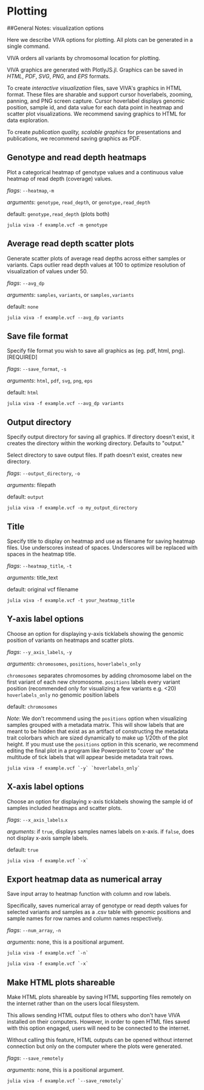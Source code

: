 # Plotting

##General Notes: visualization options

Here we describe VIVA options for plotting. All plots can be generated in a single command.

VIVA orders all variants by chromosomal location for plotting.

VIVA graphics are generated with PlotlyJS.jl. Graphics can be saved in *HTML*, *PDF*, *SVG*, *PNG*, and *EPS* formats.

To create *interactive visualization* files, save VIVA's graphics in HTML format. These files are sharable and support cursor hoverlabels, zooming, panning, and PNG screen capture. Cursor hoverlabel displays genomic position, sample id, and data value for each data point in heatmap and scatter plot visualizations. We recommend saving graphics to HTML for data exploration.

To create *publication quality, scalable graphics* for presentations and publications, we recommend saving graphics as PDF.

## Genotype and read depth heatmaps

Plot a categorical heatmap of genotype values and a continuous value heatmap of read depth (coverage) values.

*flags*: `--heatmap`,`-m`

*arguments*: `genotype`, `read_depth`, or `genotype,read_depth`

default: `genotype,read_depth` (plots both)

```
julia viva -f example.vcf -m genotype
```

## Average read depth scatter plots

Generate scatter plots of average read depths across either samples or variants. Caps outlier read depth values at 100 to optimize resolution of visualization of values under 50.


*flags*: `--avg_dp`

*arguments*: `samples`, `variants`, or `samples,variants`

default: `none`

```
julia viva -f example.vcf --avg_dp variants
```

## Save file format

Specify file format you wish to save all graphics as (eg. pdf, html, png). [REQUIRED]

*flags*: `--save_format`, `-s`  

*arguments*: `html`, `pdf`, `svg`, `png`, `eps`

default: `html`

```
julia viva -f example.vcf --avg_dp variants
```

## Output directory

Specify output directory for saving all graphics. If directory doesn't exist, it creates the directory within the working directory. Defaults to "output."

Select directory to save output files. If path doesn't exist, creates new directory.

*flags*: `--output_directory`, `-o`

*arguments*: filepath

default: `output`

```
julia viva -f example.vcf -o my_output_directory
```

## Title

Specify title to display on heatmap and use as filename for saving heatmap files. Use underscores instead of spaces. Underscores will be replaced with spaces in the heatmap title.

*flags*: `--heatmap_title`, `-t`

*arguments*: title_text

default: original vcf filename

```
julia viva -f example.vcf -t your_heatmap_title
```

## Y-axis label options

Choose an option for displaying y-axis ticklabels showing the genomic position of variants on heatmaps and scatter plots.

*flags*: `--y_axis_labels`, `-y`

*arguments*: `chromosomes`, `positions`, `hoverlabels_only`

`chromosomes` separates chromosomes by adding chromosome label on the first variant of each new chromosome.
`positions` labels every variant position (recommended only for visualizing a few variants e.g. <20)
`hoverlabels_only` no genomic position labels

default: `chromosomes`

*Note*: We don't recommend using the `positions` option when visualizing samples grouped with a metadata matrix. This will show labels that are meant to be hidden that exist as an artifact of constructing the metadata trait colorbars which are sized dynamically to make up 1/20th of the plot height. If you must use the `positions` option in this scenario, we recommend editing the final plot in a program like Powerpoint to "cover up" the multitude of tick labels that will appear beside metadata trait rows. 

```
julia viva -f example.vcf `-y` `hoverlabels_only`
```

## X-axis label options

Choose an option for displaying x-axis ticklabels showing the sample id of samples included heatmaps and scatter plots.

*flags*: `--x_axis_labels`.`x`

*arguments*: if `true`, displays samples names labels on x-axis. if `false`, does not display x-axis sample labels.

default: `true`

```
julia viva -f example.vcf `-x`
```

## Export heatmap data as numerical array

Save input array to heatmap function with column and row labels.

Specifically, saves numerical array of genotype or read depth values for selected variants and samples as a .csv table with genomic positions and sample names for row names and column names respectively.

*flags*: `--num_array`, `-n`

*arguments*: none, this is a positional argument.

```
julia viva -f example.vcf `-n`
```

```
julia viva -f example.vcf `-x`
```

## Make HTML plots shareable

Make HTML plots shareable by saving HTML supporting files remotely on the internet rather than on the users local filesystem.

This allows sending HTML output files to others who don't have VIVA installed on their computers. However, in order to open HTML files saved with this option engaged, users will need to be connected to the internet.

Without calling this feature, HTML outputs can be opened without internet connection but only on the computer where the plots were generated.

*flags*: `--save_remotely`

*arguments*: none, this is a positional argument.

```
julia viva -f example.vcf `--save_remotely`
```
